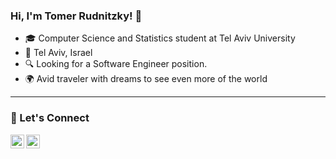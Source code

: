 ### Hi, I'm Tomer Rudnitzky! 🌟
- 🎓 Computer Science and Statistics student at Tel Aviv University
- 📍 Tel Aviv, Israel
- 🔍 Looking for a Software Engineer position.
- 🌍 Avid traveler with dreams to see even more of the world

---

### 🤝 Let's Connect 

[<img align="left" alt="TomerRudnitzky | LinkedIn" width="22px" src="https://cdn.jsdelivr.net/npm/simple-icons@v3/icons/linkedin.svg" />][linkedin]

[linkedin]: https://www.linkedin.com/public-profile/settings?lipi=urn%3Ali%3Apage%3Ad_flagship3_profile_self_edit_contact-info%3Byx7xo86wRqajsQ%2FRdAYT6w%3D%3D
[<img align="left" alt="TomerRudnitzky | Gmail" width="22px" src="https://cdn.jsdelivr.net/npm/simple-icons@v3/icons/gmail.svg" />][gmail]

[gmail]: mailto:tomer.rudnitzky@gmail.com
